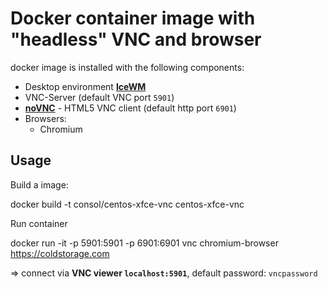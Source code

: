 # Docker container image with "headless" VNC and browser

docker image is installed with the following components:

* Desktop environment [**IceWM**](http://www.icewm.org/)
* VNC-Server (default VNC port `5901`)
* [**noVNC**](https://github.com/kanaka/noVNC) - HTML5 VNC client (default http port `6901`)
* Browsers:
  * Chromium

## Usage

Build a image:

docker build -t consol/centos-xfce-vnc centos-xfce-vnc

Run container

docker run -it -p 5901:5901 -p 6901:6901 vnc chromium-browser https://coldstorage.com

=> connect via __VNC viewer `localhost:5901`__, default password: `vncpassword`

